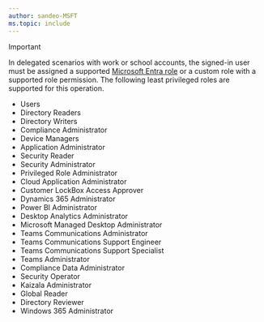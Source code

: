 ```yaml
---
author: sandeo-MSFT
ms.topic: include
---
```


> [!IMPORTANT]
> In delegated scenarios with work or school accounts, the signed-in user must be assigned a supported [Microsoft Entra role](/entra/identity/role-based-access-control/permissions-reference?toc=%2Fgraph%2Ftoc.json) or a custom role with a supported role permission. The following least privileged roles are supported for this operation.
> - Users
> - Directory Readers
> - Directory Writers
> - Compliance Administrator
> - Device Managers
> - Application Administrator
> - Security Reader
> - Security Administrator
> - Privileged Role Administrator
> - Cloud Application Administrator
> - Customer LockBox Access Approver
> - Dynamics 365 Administrator
> - Power BI Administrator
> - Desktop Analytics Administrator
> - Microsoft Managed Desktop Administrator
> - Teams Communications Administrator
> - Teams Communications Support Engineer
> - Teams Communications Support Specialist
> - Teams Administrator
> - Compliance Data Administrator
> - Security Operator
> - Kaizala Administrator
> - Global Reader
> - Directory Reviewer
> - Windows 365 Administrator